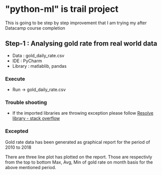 # "python-ml" is trail project 
This is going to be step by step improvement that I am trying my after Datacamp course completion
## Step-1 : Analysing gold rate from real world data

- Data :  gold_daily_rate.csv
- IDE : PyCharm
- Library : matlablib, pandas

### Execute
- Run -> gold_daily_rate.csv

### Trouble shooting
- If the imported libraries are throwing exception please follow [Resolve library - stack overflow](https://stackoverflow.com/questions/19885821/how-do-i-import-modules-in-pycharm)
 
### Excepted
Gold rate data has been generated as graphical report for the period of 2010 to 2018

There are three line plot has plotted on the report. Those are respectivly from the top to bottom Max, Avg, Min of gold rate on month basis for the above mentioned period.
